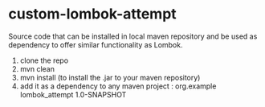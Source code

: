 # custom-lombok-attempt
Source code that can be installed in local maven repository and be used as dependency to offer similar functionality as Lombok.

1. clone the repo
2. mvn clean
3. mvn install (to install the .jar to your maven repository)
4. add it as a dependency to any maven project : 
         <dependency>
              <groupId>org.example</groupId>
              <artifactId>lombok_attempt</artifactId>
              <version>1.0-SNAPSHOT</version>
         </dependency>

